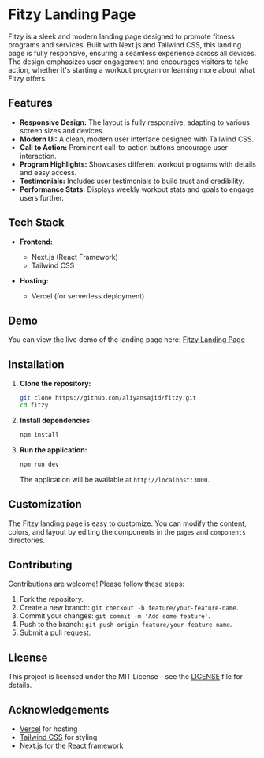 # Fitzy Landing Page

Fitzy is a sleek and modern landing page designed to promote fitness programs and services. Built with Next.js and Tailwind CSS, this landing page is fully responsive, ensuring a seamless experience across all devices. The design emphasizes user engagement and encourages visitors to take action, whether it's starting a workout program or learning more about what Fitzy offers.

## Features

- **Responsive Design:** The layout is fully responsive, adapting to various screen sizes and devices.
- **Modern UI:** A clean, modern user interface designed with Tailwind CSS.
- **Call to Action:** Prominent call-to-action buttons encourage user interaction.
- **Program Highlights:** Showcases different workout programs with details and easy access.
- **Testimonials:** Includes user testimonials to build trust and credibility.
- **Performance Stats:** Displays weekly workout stats and goals to engage users further.

## Tech Stack

- **Frontend:**
  - Next.js (React Framework)
  - Tailwind CSS

- **Hosting:**
  - Vercel (for serverless deployment)

## Demo

You can view the live demo of the landing page here: [Fitzy Landing Page](https://fitzy-rosy.vercel.app/)

## Installation

1. **Clone the repository:**

   ```bash
   git clone https://github.com/aliyansajid/fitzy.git
   cd fitzy
   ```

2. **Install dependencies:**

   ```bash
   npm install
   ```

3. **Run the application:**

   ```bash
   npm run dev
   ```

   The application will be available at `http://localhost:3000`.

## Customization

The Fitzy landing page is easy to customize. You can modify the content, colors, and layout by editing the components in the `pages` and `components` directories.

## Contributing

Contributions are welcome! Please follow these steps:

1. Fork the repository.
2. Create a new branch: `git checkout -b feature/your-feature-name`.
3. Commit your changes: `git commit -m 'Add some feature'`.
4. Push to the branch: `git push origin feature/your-feature-name`.
5. Submit a pull request.

## License

This project is licensed under the MIT License - see the [LICENSE](LICENSE) file for details.

## Acknowledgements

- [Vercel](https://vercel.com/) for hosting
- [Tailwind CSS](https://tailwindcss.com/) for styling
- [Next.js](https://nextjs.org/) for the React framework
